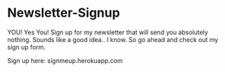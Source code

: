 # Newsletter-Signup

YOU! Yes You! Sign up for my newsletter that will send you absolutely nothing. Sounds like a good idea.. I know. So go ahead and check out my sign up form.

Sign up here: signmeup.herokuapp.com
